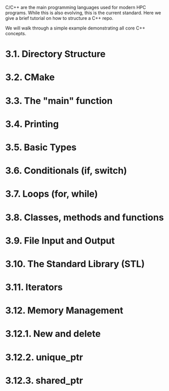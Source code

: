 C/C++ are the main programming languages used for modern HPC programs. While this is also evolving, this is the current standard. Here we give a brief tutorial on how to structure a C++ repo. 

We will walk through a simple example demonstrating all core C++ concepts.

# 3.1. Directory Structure

# 3.2. CMake

# 3.3. The "main" function

# 3.4. Printing

# 3.5. Basic Types

# 3.6. Conditionals (if, switch)

# 3.7. Loops (for, while)

# 3.8. Classes, methods and functions

# 3.9. File Input and Output

# 3.10. The Standard Library (STL)

# 3.11. Iterators

# 3.12. Memory Management

# 3.12.1. New and delete

# 3.12.2. unique_ptr

# 3.12.3. shared_ptr
